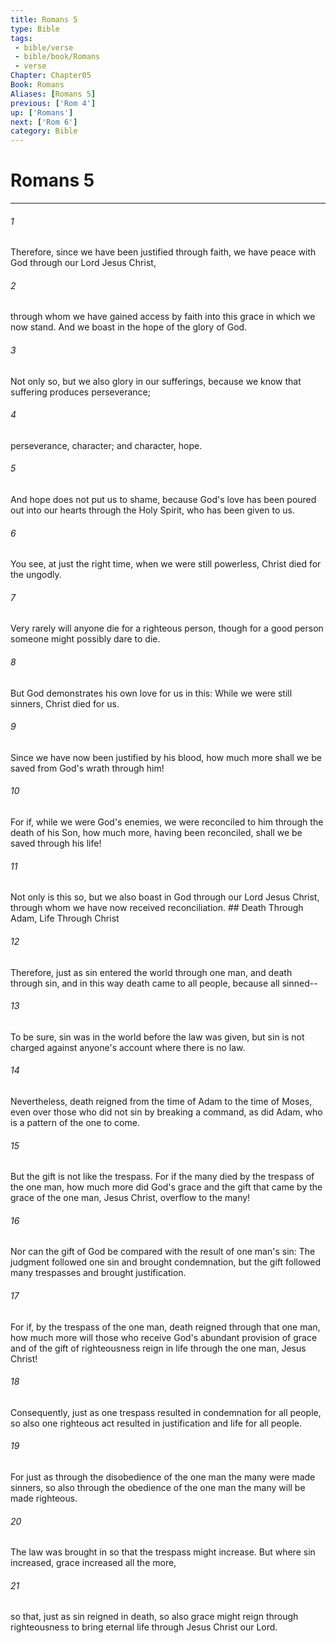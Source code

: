 ```yaml
---
title: Romans 5
type: Bible
tags:
 - bible/verse
 - bible/book/Romans
 - verse
Chapter: Chapter05
Book: Romans
Aliases: [Romans 5]
previous: ['Rom 4']
up: ['Romans']
next: ['Rom 6']
category: Bible
---
```

# Romans 5

***


###### 1 
Therefore, since we have been justified through faith, we have peace with God through our Lord Jesus Christ, 

###### 2 
through whom we have gained access by faith into this grace in which we now stand. And we boast in the hope of the glory of God. 

###### 3 
Not only so, but we also glory in our sufferings, because we know that suffering produces perseverance; 

###### 4 
perseverance, character; and character, hope. 

###### 5 
And hope does not put us to shame, because God's love has been poured out into our hearts through the Holy Spirit, who has been given to us. 

###### 6 
You see, at just the right time, when we were still powerless, Christ died for the ungodly. 

###### 7 
Very rarely will anyone die for a righteous person, though for a good person someone might possibly dare to die. 

###### 8 
But God demonstrates his own love for us in this: While we were still sinners, Christ died for us. 

###### 9 
Since we have now been justified by his blood, how much more shall we be saved from God's wrath through him! 

###### 10 
For if, while we were God's enemies, we were reconciled to him through the death of his Son, how much more, having been reconciled, shall we be saved through his life! 

###### 11 
Not only is this so, but we also boast in God through our Lord Jesus Christ, through whom we have now received reconciliation. ## Death Through Adam, Life Through Christ 

###### 12 
Therefore, just as sin entered the world through one man, and death through sin, and in this way death came to all people, because all sinned-- 

###### 13 
To be sure, sin was in the world before the law was given, but sin is not charged against anyone's account where there is no law. 

###### 14 
Nevertheless, death reigned from the time of Adam to the time of Moses, even over those who did not sin by breaking a command, as did Adam, who is a pattern of the one to come. 

###### 15 
But the gift is not like the trespass. For if the many died by the trespass of the one man, how much more did God's grace and the gift that came by the grace of the one man, Jesus Christ, overflow to the many! 

###### 16 
Nor can the gift of God be compared with the result of one man's sin: The judgment followed one sin and brought condemnation, but the gift followed many trespasses and brought justification. 

###### 17 
For if, by the trespass of the one man, death reigned through that one man, how much more will those who receive God's abundant provision of grace and of the gift of righteousness reign in life through the one man, Jesus Christ! 

###### 18 
Consequently, just as one trespass resulted in condemnation for all people, so also one righteous act resulted in justification and life for all people. 

###### 19 
For just as through the disobedience of the one man the many were made sinners, so also through the obedience of the one man the many will be made righteous. 

###### 20 
The law was brought in so that the trespass might increase. But where sin increased, grace increased all the more, 

###### 21 
so that, just as sin reigned in death, so also grace might reign through righteousness to bring eternal life through Jesus Christ our Lord. 
